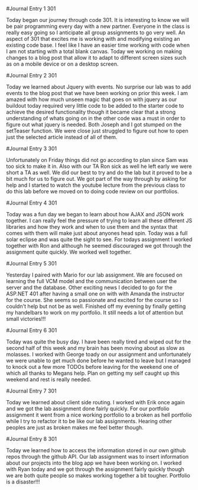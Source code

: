 #Journal Entry 1 301

Today began our journey through code 301. It is interesting to know we will be pair programming every day with a new partner. Everyone in the class is really easy going so I anticipate all group assignments to go very well. An aspect of 301 that excites me is working with and modifying existing an existing code base. I feel like I have an easier time working with code when I am not starting with a total blank canvas. Today we working on making changes to a blog post that allow it to adapt to different screen sizes such as on a mobile device or on a desktop screen.

#Journal Entry 2 301

Today we learned about Jquery with events. No surprise our lab was to add events to the blog post that we have been working on prior this week. I am amazed with how much unseen magic that goes on with jquery as our buildout today required very little code to be added to the starter code to achieve the desired functionality though it became clear that a strong understanding of whats going on in the other code was a must in order to figure out what jquery is needed. Both Joseph and I got stumped on the setTeaser function. We were close just struggled to figure out how to open just the selected article instead of all of them.

#Journal Entry 3 301

Unfortunately on Friday things did not go according to plan since Sam was too sick to make it in. Also with our TA Ron sick as well he left early we were short a TA as well. We did our best to try and do the lab but it proved to be a bit much for us to figure out. We got part of the way through by asking for help and I started to watch the youtube lecture from the previous class to do this lab before we moved on to doing code review on our portfolios.

#Journal Entry 4 301

Today was a fun day we began to learn about how AJAX and JSON work together. I can really feel the pressure of trying to learn all these different JS libraries and how they work and when to use them and the syntax that comes with them will make just about anyones head spin. Today was a full solar eclipse and was quite the sight to see. For todays assignment I worked together with Ron and although he seemed discouraged we got through the assignment quite quickly. We worked well together.

#Journal Entry 5 301

Yesterday I paired with Mario for our lab assignment. We are focused on learning the full VCM model and the communication between user the server and the database. Other exciting news I decided to go for the ASP.NET 401 after having a small one on with with Amanda the instructor for the course. She seems so passionate and excited for the course so I couldn't help but not be as well. Finished off my evening by finally getting my handelbars to work on my portfolio. It still needs a lot of attention but small victories!!!

#Journal Entry 6 301

Today was quite the busy day. I have been really tired and wiped out for the second half of this week and my brain has been moving about as slow as molasses. I worked with George toady on our assignment and unfortunately we were unable to get much done before he wanted to leave but I managed to knock out a few more TODOs before leaving for the weekend one of which all thanks to Megans help. Plan on getting my self caught up this weekend and rest is really needed.

#Journal Entry 7 301

Today we learned about client side routing. I worked with Erik once again and we got the lab assignment done fairly quickly. For our portfolio assignment it went from a nice working portfolio to a broken as hell portfolio while I try to refactor it to be like our lab assignments. Hearing other peoples are just as broken makes me feel better though.

#Journal Entry 8 301

Today we learned how to access the information stored in our own github repos through the github API. Our lab assignment was to insert information about our projects into the blog app we have been working on. I worked with Ryan today and we got through the assignment fairly quickly though we are both quite people so makes working together a bit tougher. Portfolio is a disaster!!!
